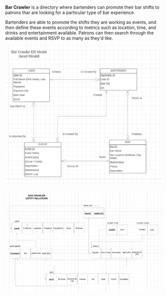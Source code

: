 **Bar Crawler** is a directory where bartenders can promote their bar shifts to patrons thar are looking for a particular type of bar experience. 

Bartenders are able to promote the shifts they are working as events, and then define these events according to metrics such as location, time, and drinks and entertainment available. Patrons can then search through the available events and RSVP to as many as they'd like.


![Bar Crawler ER Model](https://github.com/PyronicGreen/Bar-Crawler/blob/main/images/Bar-Crawler_ER_Model.jpg?raw=true)

![Bar Crawler Relations](https://github.com/PyronicGreen/Bar-Crawler/blob/main/images/Bar-Crawler_Relations.jpg?raw=true)
